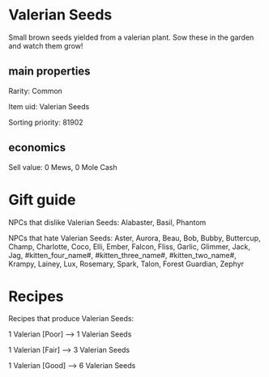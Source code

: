 # Valerian Seeds

Small brown seeds yielded from a valerian plant. Sow these in the garden and watch them grow!

## main properties

Rarity: Common

Item uid: Valerian Seeds

Sorting priority: 81902

## economics

Sell value: 0 Mews, 0 Mole Cash

# Gift guide

NPCs that dislike Valerian Seeds: Alabaster, Basil, Phantom

NPCs that hate Valerian Seeds: Aster, Aurora, Beau, Bob, Bubby, Buttercup, Champ, Charlotte, Coco, Elli, Ember, Falcon, Fliss, Garlic, Glimmer, Jack, Jag, #kitten_four_name#, #kitten_three_name#, #kitten_two_name#, Krampy, Lainey, Lux, Rosemary, Spark, Talon, Forest Guardian, Zephyr

# Recipes

Recipes that produce Valerian Seeds:

1 Valerian [Poor] --> 1 Valerian Seeds

1 Valerian [Fair] --> 3 Valerian Seeds

1 Valerian [Good] --> 6 Valerian Seeds